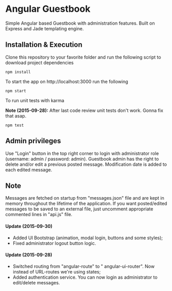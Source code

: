# Angular Guestbook
Simple Angular based Guestbook with administration features. Built on Express and Jade templating engine.

## Installation & Execution

Clone this repository to your favorite folder and run the following script to download project dependencies

```
npm install
```

To start the app on http://localhost:3000 run the following
```
npm start
```

To run unit tests with karma

**Note (2015-09-28):** After last code review unit tests don't work. Gonna fix that asap.
```
npm test
```

## Admin privileges
Use "Login" button in the top right corner to login with administrator role (username: admin / password: admin). Guestbook admin has the right to delete and/or edit a previous posted message. Modification date is added to each edited message.

## Note
Messages are fetched on startup from "messages.json" file and are kept in memory throughout the lifetime of the application.
If you want posted/edited messages to be saved to an external file, just uncomment appropriate commented lines in "api.js" file.

#### Update (2015-09-30)
- Added UI Bootstrap (animation, modal login, buttons and some styles);
- Fixed administrator logout button logic.

#### Update (2015-09-28)
- Switched routing from "angular-route" to " angular-ui-router". Now instead of URL-routes we're using states;
- Added authentication service. You can now login as administrator to edit/delete messages.
